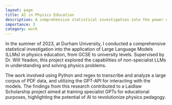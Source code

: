 ```yaml
---
layout: page
title: AI in Physics Education
description: A comprehensive statistical investigation into the power of Large Language Models on physics education.
importance: 3
category: work
---
```


In the summer of 2023, at Durham University, I conducted a comprehensive statistical investigation into the application of Large Language Models (LLMs) in physics education, from GCSE to university levels. Supervised by Dr. Will Yeadon, this project explored the capabilities of non-specialist LLMs in understanding and solving physics problems.

The work involved using Python and regex to transcribe and analyze a large corpus of PDF data, and utilizing the GPT-API for interacting with the models. The findings from this research contributed to a Laidlaw Scholarship project aimed at training specialist GPTs for educational purposes, highlighting the potential of AI to revolutionize physics pedagogy.
